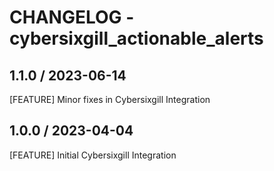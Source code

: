 # CHANGELOG - cybersixgill_actionable_alerts

## 1.1.0 / 2023-06-14

[FEATURE] Minor fixes in Cybersixgill Integration

## 1.0.0 / 2023-04-04

[FEATURE] Initial Cybersixgill Integration